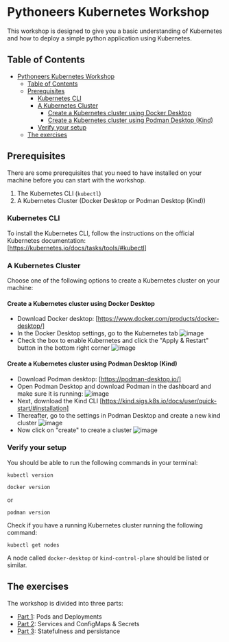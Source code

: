# Pythoneers Kubernetes Workshop

This workshop is designed to give you a basic understanding of Kubernetes and how to deploy a simple python application using Kubernetes.

## Table of Contents

- [Pythoneers Kubernetes Workshop](#pythoneers-kubernetes-workshop)
  - [Table of Contents](#table-of-contents)
  - [Prerequisites](#prerequisites)
    - [Kubernetes CLI](#kubernetes-cli)
    - [A Kubernetes Cluster](#a-kubernetes-cluster)
      - [Create a Kubernetes cluster using Docker Desktop](#create-a-kubernetes-cluster-using-docker-desktop)
      - [Create a Kubernetes cluster using Podman Desktop (Kind)](#create-a-kubernetes-cluster-using-podman-desktop-kind)
    - [Verify your setup](#verify-your-setup)
  - [The exercises](#the-exercises)

## Prerequisites

There are some prerequisites that you need to have installed on your machine before you can start with the workshop.

1. The Kubernetes CLI (`kubectl`)
1. A Kubernetes Cluster (Docker Desktop or Podman Desktop (Kind))

### Kubernetes CLI

To install the Kubernetes CLI, follow the instructions on the official Kubernetes documentation: [https://kubernetes.io/docs/tasks/tools/#kubectl]

### A Kubernetes Cluster

Choose one of the following options to create a Kubernetes cluster on your machine:

#### Create a Kubernetes cluster using Docker Desktop

- Download Docker desktop: [https://www.docker.com/products/docker-desktop/]
- In the Docker Desktop settings, go to the Kubernetes tab
![image](https://github.com/user-attachments/assets/97f36d02-b930-408f-9bf9-11ad0e8f3c50)
- Check the box to enable Kubernetes and click the "Apply & Restart" button in the bottom right corner
![image](https://github.com/user-attachments/assets/48824f7f-4d3b-4b0e-b684-b4e006d57ae1)

#### Create a Kubernetes cluster using Podman Desktop (Kind)

- Download Podman desktop: [https://podman-desktop.io/]
- Open Podman Desktop and download Podman in the dashboard and make sure it is running:
![image](https://github.com/user-attachments/assets/e91c8a7e-196d-4dcd-8a8f-88b5b095f1d3)
- Next, download the Kind CLI [https://kind.sigs.k8s.io/docs/user/quick-start/#installation]
- Thereafter, go to the settings in Podman Desktop and create a new kind cluster
![image](https://github.com/user-attachments/assets/cbe50619-b3f5-48fa-9616-36cae951f5f2)
- Now click on "create" to create a cluster
![image](https://github.com/user-attachments/assets/492664c4-80cf-467e-9560-0407be5161b2)

### Verify your setup

You should be able to run the following commands in your terminal:

```shell
kubectl version
```

```shell
docker version
```

or

```shell
podman version
```

Check if you have a running Kubernetes cluster running the following command:

```shell
kubectl get nodes
```

A node called `docker-desktop` or `kind-control-plane` should be listed or similar.

## The exercises

The workshop is divided into three parts:

- [Part 1](./exercises/part-1/README.md): Pods and Deployments
- [Part 2](./exercises/part-2/README.md): Services and ConfigMaps & Secrets
- [Part 3](./exercises/part-3/README.md): Statefulness and persistance
